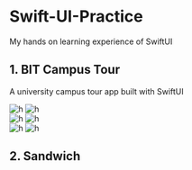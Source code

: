 # Swift-UI-Practice
My hands on learning experience of SwiftUI

## 1. BIT Campus Tour
A university campus tour app built with SwiftUI

![h](https://github.com/Jaykef/BITTour/blob/main/screenshots/1.jpeg)  ![h](https://github.com/Jaykef/BITTour/blob/main/screenshots/2.jpeg)  
![h](https://github.com/Jaykef/BITTour/blob/main/screenshots/3.jpeg)  ![h](https://github.com/Jaykef/BITTour/blob/main/screenshots/4.png)  
![h](https://github.com/Jaykef/BITTour/blob/main/screenshots/5.png)  ![h](https://github.com/Jaykef/BITTour/blob/main/screenshots/6.png)

## 2. Sandwich
